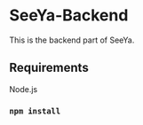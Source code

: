 # SeeYa-Backend



This is the backend part of SeeYa.

 

## Requirements

Node.js

### `npm install`



